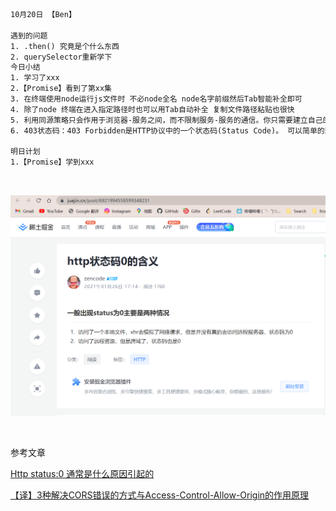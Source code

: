 ```html
10月20日 【Ben】

遇到的问题
1. .then() 究竟是个什么东西
2. querySelector重新学下
今日小结
1. 学习了xxx
2.【Promise】看到了第xx集
3. 在终端使用node运行js文件时 不必node全名 node名字前缀然后Tab智能补全即可
4. 除了node 终端在进入指定路径时也可以用Tab自动补全 复制文件路径粘贴也很快
5. 利用同源策略只会作用于浏览器-服务之间，而不限制服务-服务的通信。你只需要建立自己的代理，而且不用与别人共享，能很大程度上消除延迟的影响，并且能用在你所有的服务上。
6. 403状态码：403 Forbidden是HTTP协议中的一个状态码(Status Code)。 可以简单的理解为没有权限访问此站。 该状态表示服务器理解了本次请求但是拒绝执行该任务，该请求不该重发给服务器

明日计划
1.【Promise】学到xxx
```

​	

![image-20221020103237023](10月20日.assets/image-20221020103237023.png)

​	

参考文章

[Http status:0 通常是什么原因引起的](https://www.publiccms.com/question/2020/03-26/509.html)

[【译】3种解决CORS错误的方式与Access-Control-Allow-Origin的作用原理](https://segmentfault.com/a/1190000022506474)

